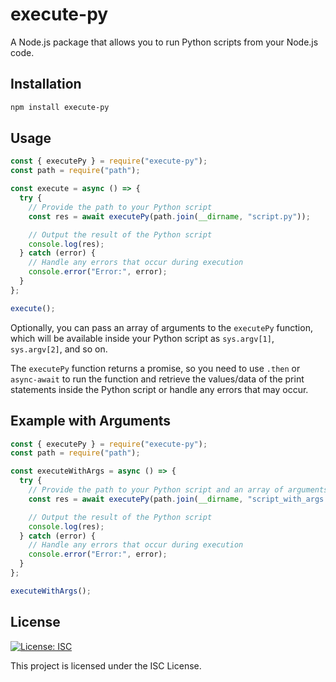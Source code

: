 
# execute-py


A Node.js package that allows you to run Python scripts from your Node.js code.

## Installation

```bash
npm install execute-py
```

## Usage

```javascript
const { executePy } = require("execute-py");
const path = require("path");

const execute = async () => {
  try {
    // Provide the path to your Python script
    const res = await executePy(path.join(__dirname, "script.py"));

    // Output the result of the Python script
    console.log(res);
  } catch (error) {
    // Handle any errors that occur during execution
    console.error("Error:", error);
  }
};

execute();
```

Optionally, you can pass an array of arguments to the `executePy` function, which will be available inside your Python script as `sys.argv[1]`, `sys.argv[2]`, and so on.

The `executePy` function returns a promise, so you need to use `.then` or `async-await` to run the function and retrieve the values/data of the print statements inside the Python script or handle any errors that may occur.

## Example with Arguments

```javascript
const { executePy } = require("execute-py");
const path = require("path");

const executeWithArgs = async () => {
  try {
    // Provide the path to your Python script and an array of arguments
    const res = await executePy(path.join(__dirname, "script_with_args.py"), ["arg1", "arg2"]);

    // Output the result of the Python script
    console.log(res);
  } catch (error) {
    // Handle any errors that occur during execution
    console.error("Error:", error);
  }
};

executeWithArgs();
```

## License
[![License: ISC](https://img.shields.io/badge/License-ISC-blue.svg)](https://opensource.org/licenses/ISC)

This project is licensed under the ISC License.

